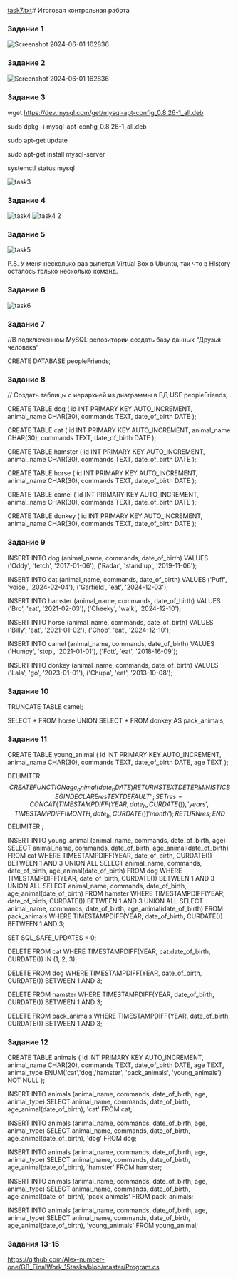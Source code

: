 [task7.txt](https://github.com/user-attachments/files/15531417/task7.txt)# Итоговая контрольная работа
### Задание 1
![Screenshot 2024-06-01 162836](https://github.com/Alex-number-one/GB_FinalWork_15tasks/assets/136375782/d8df1225-79bd-440a-b996-81dbf5e8071c)
### Задание 2
![Screenshot 2024-06-01 162836](https://github.com/Alex-number-one/GB_FinalWork_15tasks/assets/136375782/13e19af3-4ad7-440e-a00c-8df8b6232804)
### Задание 3
wget https://dev.mysql.com/get/mysql-apt-config_0.8.26-1_all.deb

sudo dpkg -i mysql-apt-config_0.8.26-1_all.deb

sudo apt-get update

sudo apt-get install mysql-server

systemctl status mysql

![task3](https://github.com/Alex-number-one/GB_FinalWork_15tasks/assets/136375782/f9c0e49f-a126-452a-8f9b-50eaedfcceb0)
### Задание 4
![task4](https://github.com/Alex-number-one/GB_FinalWork_15tasks/assets/136375782/c331f840-994e-46cf-8436-038847dc1b3f)
![task4 2](https://github.com/Alex-number-one/GB_FinalWork_15tasks/assets/136375782/5cdac1dc-d4ef-4e49-9d92-8a3eab9b24f0)
### Задание 5
![task5](https://github.com/Alex-number-one/GB_FinalWork_15tasks/assets/136375782/d57a4854-19d0-41ba-99c2-045793c12cba)

P.S. У меня несколько раз вылетал Virtual Box в Ubuntu, так что в History осталось только несколько команд.
### Задание 6
![task6](https://github.com/Alex-number-one/GB_FinalWork_15tasks/assets/136375782/0ca5ea11-70c6-4da5-97cd-7d288cd96416)
### Задание 7
//В подключенном MySQL репозитории создать базу данных “Друзья человека”

CREATE DATABASE peopleFriends;
### Задание 8
// Создать таблицы с иерархией из диаграммы в БД
USE peopleFriends;

CREATE TABLE dog (
	id INT PRIMARY KEY AUTO_INCREMENT,
	animal_name CHAR(30),
    commands TEXT,
    date_of_birth DATE
);

CREATE TABLE cat (
	id INT PRIMARY KEY AUTO_INCREMENT,
	animal_name CHAR(30),
    commands TEXT,
    date_of_birth DATE
);

CREATE TABLE hamster (
	id INT PRIMARY KEY AUTO_INCREMENT,
	animal_name CHAR(30),
    commands TEXT,
    date_of_birth DATE
);

CREATE TABLE horse (
	id INT PRIMARY KEY AUTO_INCREMENT,
	animal_name CHAR(30),
    commands TEXT,
    date_of_birth DATE
);

CREATE TABLE camel (
	id INT PRIMARY KEY AUTO_INCREMENT,
	animal_name CHAR(30),
    commands TEXT,
    date_of_birth DATE
);

CREATE TABLE donkey (
	id INT PRIMARY KEY AUTO_INCREMENT,
	animal_name CHAR(30),
    commands TEXT,
    date_of_birth DATE
);
### Задание 9
INSERT INTO dog (animal_name, commands, date_of_birth) VALUES 
	('Oddy', 'fetch', '2017-01-06'),
	('Radar', 'stand up', '2019-11-06');

INSERT INTO cat (animal_name, commands, date_of_birth) VALUES 
	('Puff', 'voice', '2024-02-04'),
	('Garfield', 'eat', '2024-12-03');
    
INSERT INTO hamster (animal_name, commands, date_of_birth) VALUES 
	('Bro', 'eat', '2021-02-03'),
	('Cheeky', 'walk', '2024-12-10');
    
INSERT INTO horse (animal_name, commands, date_of_birth) VALUES 
	('Billy', 'eat', '2021-01-02'),
	('Chop', 'eat', '2024-12-10');
    
INSERT INTO camel (animal_name, commands, date_of_birth) VALUES 
	('Humpy', 'stop', '2021-01-01'),
	('Fott', 'eat', '2018-16-09');
   
INSERT INTO donkey (animal_name, commands, date_of_birth) VALUES 
	('Lala', 'go', '2023-01-01'),
	('Chupa', 'eat', '2013-10-08');
### Задание 10
TRUNCATE TABLE camel;

SELECT * FROM horse
UNION SELECT * FROM donkey
AS pack_animals;
### Задание 11
CREATE TABLE young_animal (
	id INT PRIMARY KEY AUTO_INCREMENT,
	animal_name CHAR(30),
    commands TEXT,
    date_of_birth DATE,
    age TEXT
);


DELIMITER $$
CREATE FUNCTION age_animal (date_b DATE)
RETURNS TEXT
DETERMINISTIC
BEGIN
    DECLARE res TEXT DEFAULT '';
	SET res = CONCAT(
            TIMESTAMPDIFF(YEAR, date_b, CURDATE()),
            ' years ',
            TIMESTAMPDIFF(MONTH, date_b, CURDATE()) % 12,
            ' month'
        );
	RETURN res;
END $$
DELIMITER ;

INSERT INTO young_animal (animal_name, commands, date_of_birth, age)
SELECT animal_name, commands, date_of_birth, age_animal(date_of_birth)
FROM cat
WHERE TIMESTAMPDIFF(YEAR, date_of_birth, CURDATE()) BETWEEN 1 AND 3
UNION ALL
SELECT animal_name, commands, date_of_birth, age_animal(date_of_birth)
FROM dog
WHERE TIMESTAMPDIFF(YEAR, date_of_birth, CURDATE()) BETWEEN 1 AND 3
UNION ALL
SELECT animal_name, commands, date_of_birth, age_animal(date_of_birth)
FROM hamster
WHERE TIMESTAMPDIFF(YEAR, date_of_birth, CURDATE()) BETWEEN 1 AND 3
UNION ALL
SELECT animal_name, commands, date_of_birth, age_animal(date_of_birth)
FROM pack_animals
WHERE TIMESTAMPDIFF(YEAR, date_of_birth, CURDATE()) BETWEEN 1 AND 3;

SET SQL_SAFE_UPDATES = 0;

DELETE FROM cat 
WHERE TIMESTAMPDIFF(YEAR, cat.date_of_birth, CURDATE()) IN (1, 2, 3);

DELETE FROM dog 
WHERE TIMESTAMPDIFF(YEAR, date_of_birth, CURDATE()) BETWEEN 1 AND 3;

DELETE FROM hamster 
WHERE TIMESTAMPDIFF(YEAR, date_of_birth, CURDATE()) BETWEEN 1 AND 3;

DELETE FROM pack_animals
WHERE TIMESTAMPDIFF(YEAR, date_of_birth, CURDATE()) BETWEEN 1 AND 3;
### Задание 12
CREATE TABLE animals (
	id INT PRIMARY KEY AUTO_INCREMENT,
	animal_name CHAR(20),
    commands TEXT,
    date_of_birth DATE,
    age TEXT,
    animal_type ENUM('cat','dog','hamster', 'pack_animals', 'young_animals') NOT NULL
);

INSERT INTO animals (animal_name, commands, date_of_birth, age, animal_type)
SELECT animal_name, commands, date_of_birth, age_animal(date_of_birth), 'cat'
FROM cat;

INSERT INTO animals (animal_name, commands, date_of_birth, age, animal_type)
SELECT animal_name, commands, date_of_birth, age_animal(date_of_birth), 'dog'
FROM dog;

INSERT INTO animals (animal_name, commands, date_of_birth, age, animal_type)
SELECT animal_name, commands, date_of_birth, age_animal(date_of_birth), 'hamster'
FROM hamster;

INSERT INTO animals (animal_name, commands, date_of_birth, age, animal_type)
SELECT animal_name, commands, date_of_birth, age_animal(date_of_birth), 'pack_animals'
FROM pack_animals;

INSERT INTO animals (animal_name, commands, date_of_birth, age, animal_type)
SELECT animal_name, commands, date_of_birth, age_animal(date_of_birth), 'young_animals'
FROM young_animal;
### Задания 13-15
https://github.com/Alex-number-one/GB_FinalWork_15tasks/blob/master/Program.cs
